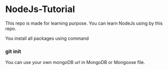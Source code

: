 # NodeJs-Tutorial

This repo is made for learning purpose.
You can learn NodeJs using by this repo.

You install all packages using command
### git init

You can use your own mongoDB url in MongoDB or Mongoose file.
